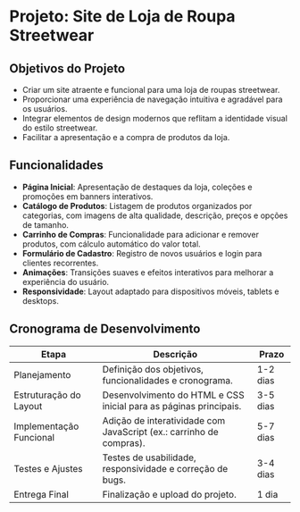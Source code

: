 # Projeto: Site de Loja de Roupa Streetwear

## Objetivos do Projeto
- Criar um site atraente e funcional para uma loja de roupas streetwear.
- Proporcionar uma experiência de navegação intuitiva e agradável para os usuários.
- Integrar elementos de design modernos que reflitam a identidade visual do estilo streetwear.
- Facilitar a apresentação e a compra de produtos da loja.

## Funcionalidades
- **Página Inicial**: Apresentação de destaques da loja, coleções e promoções em banners interativos.
- **Catálogo de Produtos**: Listagem de produtos organizados por categorias, com imagens de alta qualidade, descrição, preços e opções de tamanho.
- **Carrinho de Compras**: Funcionalidade para adicionar e remover produtos, com cálculo automático do valor total.
- **Formulário de Cadastro**: Registro de novos usuários e login para clientes recorrentes.
- **Animações**: Transições suaves e efeitos interativos para melhorar a experiência do usuário.
- **Responsividade**: Layout adaptado para dispositivos móveis, tablets e desktops.

## Cronograma de Desenvolvimento
| Etapa                   | Descrição                                   | Prazo          |
|-------------------------|---------------------------------------------|----------------|
| Planejamento            | Definição dos objetivos, funcionalidades e cronograma. | 1-2 dias       
| Estruturação do Layout  | Desenvolvimento do HTML e CSS inicial para as páginas principais. | 3-5 dias       
| Implementação Funcional | Adição de interatividade com JavaScript (ex.: carrinho de compras). | 5-7 dias       
| Testes e Ajustes        | Testes de usabilidade, responsividade e correção de bugs. | 3-4 dias       
| Entrega Final           | Finalização e upload do projeto. | 1 dia          
